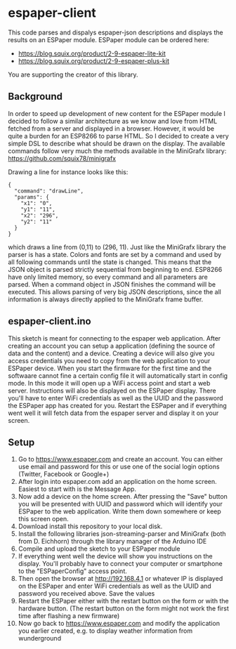 # espaper-client

This code parses and dispalys espaper-json descriptions and displays the results on an ESPaper module. ESPaper module can be ordered here:

 * <https://blog.squix.org/product/2-9-espaper-lite-kit>
 * <https://blog.squix.org/product/2-9-espaper-plus-kit>

 You are supporting the creator of this library.
 

## Background

In order to speed up development of new content for the ESPaper module I decided to follow a similar architecture as we know and love from HTML fetched from a server and displayed in a browser. However, it would be quite a burden for an ESP8266 to parse HTML. So I decided to create a very simple DSL to describe what should be drawn on the display. The available commands follow very much the methods available in the MiniGrafx library: <https://github.com/squix78/minigrafx>

Drawing a line for instance looks like this:
```
{
  "command": "drawLine",
  "params": {
    "x1": "0",
    "y1": "11",
    "x2": "296",
    "y2": "11"
  }
}
```
which draws a line from (0,11) to (296, 11). Just like the MiniGrafx library the parser is has a state. Colors and fonts are set by a command and used by all following commands until the state is changed. This means that the JSON object is parsed strictly sequential from beginning to end. ESP8266 have only limited memory, so every command and all parameters are parsed. When a command object in JSON finishes the command will be executed. This allows parsing of very big JSON descriptions, since the all information is always directly applied to the MiniGrafx frame buffer.

## espaper-client.ino

This sketch is meant for connecting to the espaper web application. After creating an account you can setup a application (defining the source of data and the content) and a device. Creating a device will also give you access credentials you need to copy from the web application to your ESPaper device. When you start the firmware for the first time and the softwaare cannot fine a certain config file it will automatically start in config mode. In this mode it will open up a WiFi access point and start a web server. Instructions will also be displayed on the ESPaper display.
There you'll have to enter WiFi credentials as well as the UUID and the password the ESPaper app has created for you. Restart the ESPaper and if everything went well it will fetch data from the espaper server and display it on your screen.


## Setup

1) Go to https://www.espaper.com and create an account. You can either use email and password for this or use one of the social login options (Twitter, Facebook or Google+)
1) After login into espaper.com add an application on the home screen. Easiest to start with is the Message App.
1) Now add a device on the home screen. After pressing the "Save" button you will be presented with UUID and password which will identify your ESPaper to the web application. Write them down somewhere or keep this screen open.
1) Download install this repository to your local disk.
1) Install the following libraries json-streaming-parser and MiniGrafx (both from D. Eichhorn) through the library manager of the Arduino IDE
1) Compile and upload the sketch to your ESPaper module
1) If everything went well the device will show you instructions on the display. You'll probably have to connect your computer or smartphone to the "ESPaperConfig" access point. 
1) Then open the browser at http://192.168.4.1 or whatever IP is displayed on the ESPaper and enter WiFi credentials as well as the UUID and password you received above. Save the values
1) Restart the ESPaper either with the restart button on the form or with the hardware button. (The restart button on the form might not work the first time after flashing a new firmware)
1) Now go back to https://www.espaper.com and modify the application you earlier created, e.g. to display weather information from wunderground

